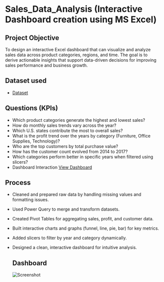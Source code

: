 # Sales_Data_Analysis (Interactive Dashboard creation using MS Excel)
## Project Objective
To design an interactive Excel dashboard that can visualize and analyze sales data across product categories, regions, and time. The goal is to derive actionable insights that support data-driven decisions for improving sales performance and business growth.

## Dataset used
- <a href="https://github.com/srishti34/Sales_Data_Analysis_Dashboard/blob/main/salesdata_analysis.xlsx">Dataset</a>

## Questions (KPIs)
- Which product categories generate the highest and lowest sales?
- How do monthly sales trends vary across the year?
- Which U.S. states contribute the most to overall sales?
- What is the profit trend over the years by category (Furniture, Office Supplies, Technology)?
- Who are the top customers by total purchase value?
- How has the customer count evolved from 2014 to 2017?
- Which categories perform better in specific years when filtered using slicers?
- Dashboard Interaction <a href="https://github.com/srishti34/Sales_Data_Analysis_Dashboard/blob/main/Screenshot%20.png">View Dashboard</a>

## Process
- Cleaned and prepared raw data by handling missing values and formatting issues.
- Used Power Query to merge and transform datasets.
- Created Pivot Tables for aggregating sales, profit, and customer data.
- Built interactive charts and graphs (funnel, line, pie, bar) for key metrics.
- Added slicers to filter by year and category dynamically.
- Designed a clean, interactive dashboard for intuitive analysis.

  ## Dashboard
  ![Screenshot ](https://github.com/user-attachments/assets/4633b19a-647f-41c1-b5f4-b9f745bb7074)
